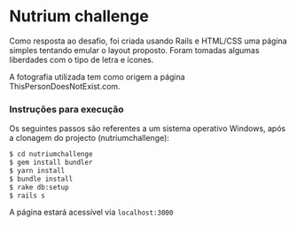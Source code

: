 # Nutrium challenge

Como resposta ao desafio, foi criada usando Rails e HTML/CSS uma página simples tentando emular o layout proposto. Foram tomadas algumas liberdades com o tipo de letra e ícones.

A fotografia utilizada tem como origem a página ThisPersonDoesNotExist.com.

### Instruções para execução

Os seguintes passos são referentes a um sistema operativo Windows, após a clonagem do projecto (nutriumchallenge):

```sh
$ cd nutriumchallenge
$ gem install bundler
$ yarn install
$ bundle install
$ rake db:setup
$ rails s
```

A página estará acessível via `localhost:3000`
